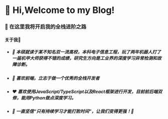 # 👋 Hi,Welcome to my Blog! 

### **🤝 在这里我将开启我的全栈进阶之路**



#### **关于我🎈**

- ##### **🏫 本硕就读于某不知名双一流高校，本科电子信息工程，玩了两年机器人打了一届机甲大师获得不错的成绩，研究生方向是工业界的深度学习异常检测和故障诊断。**



- ##### **📒 喜欢前端，立志于做一个优秀的全栈开发者**



- ##### **❤️ 喜欢使用JavaScript/TypeScript以及React框架进行开发，目前前后端双修，能用Python做点深度学习。**



- ##### **🌅 一直坚信“只有持续学习才能打败时间”，让我们变得更强！🚀**

